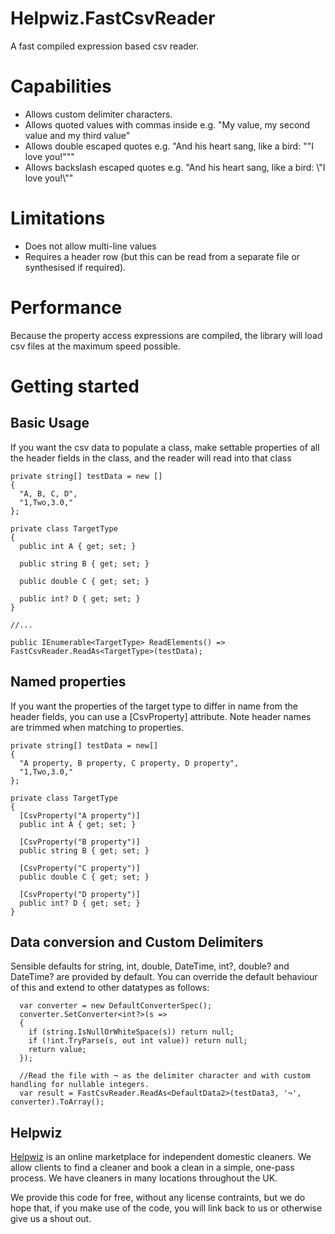# Helpwiz.FastCsvReader
A fast compiled expression based csv reader.

# Capabilities
- Allows custom delimiter characters.
- Allows quoted values with commas inside e.g. "My value, my second value and my third value"
- Allows double escaped quotes e.g. "And his heart sang, like a bird: ""I love you!"""
- Allows backslash escaped quotes e.g. "And his heart sang, like a bird: \\"I love you!\\""

# Limitations
- Does not allow multi-line values
- Requires a header row (but this can be read from a separate file or synthesised if required).

# Performance
Because the property access expressions are compiled, the library will load csv files at the maximum speed possible.

# Getting started
## Basic Usage

If you want the csv data to populate a class, make settable properties of all the header fields in the class, and the reader will
read into that class


```
private string[] testData = new []
{ 
  "A, B, C, D", 
  "1,Two,3.0,"
};

private class TargetType 
{
  public int A { get; set; }
  
  public string B { get; set; }
  
  public double C { get; set; }
  
  public int? D { get; set; }
}

//...

public IEnumerable<TargetType> ReadElements() => FastCsvReader.ReadAs<TargetType>(testData);
```

## Named properties

If you want the properties of the target type to differ in name from the header fields, you can use a [CsvProperty] attribute.
Note header names are trimmed when matching to properties.

```
private string[] testData = new[]
{
  "A property, B property, C property, D property",
  "1,Two,3.0,"
};

private class TargetType 
{
  [CsvProperty("A property")]
  public int A { get; set; }
  
  [CsvProperty("B property")]
  public string B { get; set; }
  
  [CsvProperty("C property")]
  public double C { get; set; }
  
  [CsvProperty("D property")]
  public int? D { get; set; }
}
```

## Data conversion and Custom Delimiters
Sensible defaults for string, int, double, DateTime, int?, double? and DateTime? are provided by default. You can override the default behaviour of this
and extend to other datatypes as follows:

```
  var converter = new DefaultConverterSpec();
  converter.SetConverter<int?>(s =>
  {
    if (string.IsNullOrWhiteSpace(s)) return null;
    if (!int.TryParse(s, out int value)) return null;
    return value;
  });
  
  //Read the file with ¬ as the delimiter character and with custom handling for nullable integers.
  var result = FastCsvReader.ReadAs<DefaultData2>(testData3, '¬', converter).ToArray();
```

## Helpwiz
[Helpwiz](https://helpwiz.com) is an online marketplace for independent domestic cleaners. We allow clients to find a cleaner and book a clean 
in a simple, one-pass process. We have cleaners in many locations throughout the UK.

We provide this code for free, without any license contraints, but we do hope that, if you make use of the code, you will
link back to us or otherwise give us a shout out.
